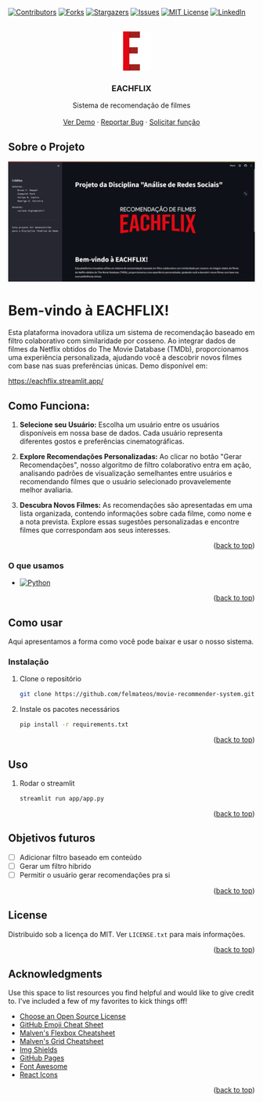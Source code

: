 <!-- Improved compatibility of back to top link: See: https://github.com/othneildrew/Best-README-Template/pull/73 -->
<a name="readme-top"></a>
<!--
*** Thanks for checking out the Best-README-Template. If you have a suggestion
*** that would make this better, please fork the repo and create a pull request
*** or simply open an issue with the tag "enhancement".
*** Don't forget to give the project a star!
*** Thanks again! Now go create something AMAZING! :D
-->



<!-- PROJECT SHIELDS -->
<!--
*** I'm using markdown "reference style" links for readability.
*** Reference links are enclosed in brackets [ ] instead of parentheses ( ).
*** See the bottom of this document for the declaration of the reference variables
*** for contributors-url, forks-url, etc. This is an optional, concise syntax you may use.
*** https://www.markdownguide.org/basic-syntax/#reference-style-links
-->
[![Contributors][contributors-shield]][contributors-url]
[![Forks][forks-shield]][forks-url]
[![Stargazers][stars-shield]][stars-url]
[![Issues][issues-shield]][issues-url]
[![MIT License][license-shield]][license-url]
[![LinkedIn][linkedin-shield]][linkedin-url]



<!-- PROJECT LOGO -->
<br />
<div align="center">
  <a href="https://github.com/othneildrew/Best-README-Template">
    <img src="assets/icon.png" alt="Logo" width="80" height="80">
  </a>

  <h3 align="center">EACHFLIX</h3>

  <p align="center">
    Sistema de recomendação de filmes
    <br />
    <br />
    <a href="https://eachflix.streamlit.app/">Ver Demo</a>
    ·
    <a href="https://github.com/felmateos/movie-recommender-system/issues">Reportar Bug</a>
    ·
    <a href="https://github.com/felmateos/movie-recommender-system/issues">Solicitar função</a>
  </p>
</div>

<!-- ABOUT THE PROJECT -->
## Sobre o Projeto

[![Product Name Screen Shot][product-screenshot]](assets/home_screen.png)

# Bem-vindo à EACHFLIX!

Esta plataforma inovadora utiliza um sistema de recomendação baseado em filtro colaborativo com similaridade por cosseno. Ao integrar dados de filmes da Netflix obtidos do The Movie Database (TMDb), proporcionamos uma experiência personalizada, ajudando você a descobrir novos filmes com base nas suas preferências únicas. Demo disponível em:

<a href="https://eachflix.streamlit.app/">https://eachflix.streamlit.app/</a>

## Como Funciona:

1. **Selecione seu Usuário:** Escolha um usuário entre os usuários disponíveis em nossa base de dados. Cada usuário representa diferentes gostos e preferências cinematográficas.

2. **Explore Recomendações Personalizadas:** Ao clicar no botão "Gerar Recomendações", nosso algoritmo de filtro colaborativo entra em ação, analisando padrões de visualização semelhantes entre usuários e recomendando filmes que o usuário selecionado provavelemente melhor avaliaria.

3. **Descubra Novos Filmes:** As recomendações são apresentadas em uma lista organizada, contendo informações sobre cada filme, como nome e a nota prevista. Explore essas sugestões personalizadas e encontre filmes que correspondam aos seus interesses.

<p align="right">(<a href="#readme-top">back to top</a>)</p>

### O que usamos

* [![Python][Python]][React-url]


<p align="right">(<a href="#readme-top">back to top</a>)</p>



<!-- GETTING STARTED -->
## Como usar

Aqui apresentamos a forma como você pode baixar e usar o nosso sistema.

### Instalação

1. Clone o repositório
   ```sh
   git clone https://github.com/felmateos/movie-recommender-system.git
   ```
3. Instale os pacotes necessários
   ```sh
   pip install -r requirements.txt
   ```

<p align="right">(<a href="#readme-top">back to top</a>)</p>


<!-- USAGE EXAMPLES -->
## Uso

1. Rodar o streamlit
   ```sh
   streamlit run app/app.py
   ```

<p align="right">(<a href="#readme-top">back to top</a>)</p>


<!-- ROADMAP -->
## Objetivos futuros

- [ ] Adicionar filtro baseado em conteúdo
- [ ] Gerar um filtro hibrido
- [ ] Permitir o usuário gerar recomendações pra si

<p align="right">(<a href="#readme-top">back to top</a>)</p>

<!-- LICENSE -->
## License

Distribuido sob a licença do MIT. Ver `LICENSE.txt` para mais informações.

<p align="right">(<a href="#readme-top">back to top</a>)</p>

<!-- ACKNOWLEDGMENTS -->
## Acknowledgments

Use this space to list resources you find helpful and would like to give credit to. I've included a few of my favorites to kick things off!

* [Choose an Open Source License](https://choosealicense.com)
* [GitHub Emoji Cheat Sheet](https://www.webpagefx.com/tools/emoji-cheat-sheet)
* [Malven's Flexbox Cheatsheet](https://flexbox.malven.co/)
* [Malven's Grid Cheatsheet](https://grid.malven.co/)
* [Img Shields](https://shields.io)
* [GitHub Pages](https://pages.github.com)
* [Font Awesome](https://fontawesome.com)
* [React Icons](https://react-icons.github.io/react-icons/search)

<p align="right">(<a href="#readme-top">back to top</a>)</p>

<!-- MARKDOWN LINKS & IMAGES -->
<!-- https://www.markdownguide.org/basic-syntax/#reference-style-links -->
[contributors-shield]: https://img.shields.io/github/contributors/felmateos/movie-recommender-systems.svg?style=for-the-badge
[contributors-url]: https://github.com/felmateos/movie-recommender-system/graphs/contributors
[forks-shield]: https://img.shields.io/github/forks/felmateos/movie-recommender-system.svg?style=for-the-badge
[forks-url]: https://github.com/felmateos/movie-recommender-system/network/members
[stars-shield]: https://img.shields.io/github/stars/felmateos/movie-recommender-system.svg?style=for-the-badge
[stars-url]: https://github.com/felmateos/movie-recommender-system/stargazers
[issues-shield]: https://img.shields.io/github/issues/felmateos/movie-recommender-system.svg?style=for-the-badge
[issues-url]: https://github.com/felmateos/movie-recommender-system/issues
[license-shield]: https://img.shields.io/github/license/felmateos/movie-recommender-system.svg?style=for-the-badge
[license-url]: https://github.com/felmateos/movie-recommender-system/blob/master/LICENSE.txt
[linkedin-shield]: https://img.shields.io/badge/-LinkedIn-black.svg?style=for-the-badge&logo=linkedin&colorB=555
[linkedin-url]: https://linkedin.com/
[product-screenshot]: assets/home_screen.png
[Next-url]: https://nextjs.org/
[Python]: https://img.shields.io/badge/python-20232A?style=for-the-badge&logo=python&logoColor=61DAFB
[React-url]: https://reactjs.org/
[Vue.js]: https://img.shields.io/badge/Vue.js-35495E?style=for-the-badge&logo=vuedotjs&logoColor=4FC08D
[Vue-url]: https://vuejs.org/
[Angular.io]: https://img.shields.io/badge/Angular-DD0031?style=for-the-badge&logo=angular&logoColor=white
[Angular-url]: https://angular.io/
[Svelte.dev]: https://img.shields.io/badge/Svelte-4A4A55?style=for-the-badge&logo=svelte&logoColor=FF3E00
[Svelte-url]: https://svelte.dev/
[Laravel.com]: https://img.shields.io/badge/Laravel-FF2D20?style=for-the-badge&logo=laravel&logoColor=white
[Laravel-url]: https://laravel.com
[Bootstrap.com]: https://img.shields.io/badge/Bootstrap-563D7C?style=for-the-badge&logo=bootstrap&logoColor=white
[Bootstrap-url]: https://getbootstrap.com
[JQuery.com]: https://img.shields.io/badge/jQuery-0769AD?style=for-the-badge&logo=jquery&logoColor=white
[JQuery-url]: https://jquery.com 
